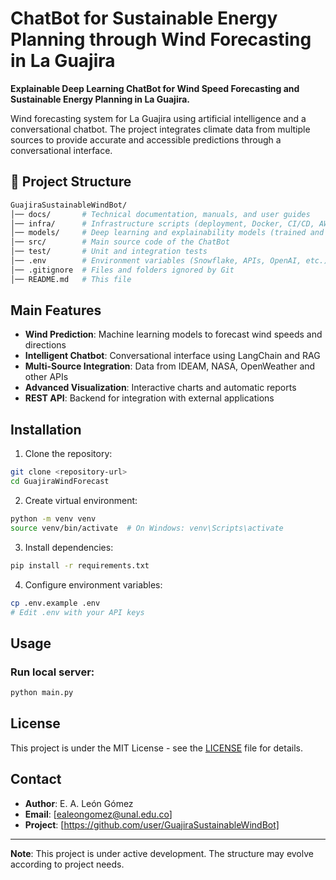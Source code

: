 # ChatBot for Sustainable Energy Planning through Wind Forecasting in La Guajira

**Explainable Deep Learning ChatBot for Wind Speed Forecasting and Sustainable Energy Planning in La Guajira.**

Wind forecasting system for La Guajira using artificial intelligence and a conversational chatbot. The project integrates climate data from multiple sources to provide accurate and accessible predictions through a conversational interface.


## 📂 Project Structure  

```bash
GuajiraSustainableWindBot/
│── docs/       # Technical documentation, manuals, and user guides
│── infra/      # Infrastructure scripts (deployment, Docker, CI/CD, AWS/Azure configs)
│── models/     # Deep learning and explainability models (trained and under development)
│── src/        # Main source code of the ChatBot
│── test/       # Unit and integration tests
│── .env        # Environment variables (Snowflake, APIs, OpenAI, etc.)
│── .gitignore  # Files and folders ignored by Git
│── README.md   # This file
```

## Main Features

- **Wind Prediction**: Machine learning models to forecast wind speeds and directions
- **Intelligent Chatbot**: Conversational interface using LangChain and RAG
- **Multi-Source Integration**: Data from IDEAM, NASA, OpenWeather and other APIs
- **Advanced Visualization**: Interactive charts and automatic reports
- **REST API**: Backend for integration with external applications

## Installation

1. Clone the repository:
```bash
git clone <repository-url>
cd GuajiraWindForecast
```

2. Create virtual environment:
```bash
python -m venv venv
source venv/bin/activate  # On Windows: venv\Scripts\activate
```

3. Install dependencies:
```bash
pip install -r requirements.txt
```

4. Configure environment variables:
```bash
cp .env.example .env
# Edit .env with your API keys
```

## Usage

### Run local server:
```bash
python main.py
```

## License

This project is under the MIT License - see the [LICENSE](LICENSE) file for details.

## Contact

- **Author**: E. A. León Gómez
- **Email**: [ealeongomez@unal.edu.co]
- **Project**: [https://github.com/user/GuajiraSustainableWindBot]

---

**Note**: This project is under active development. The structure may evolve according to project needs. 